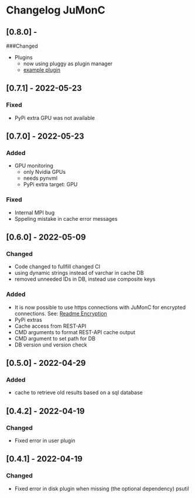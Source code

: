 # Changelog JuMonC

## [0.8.0] - 
###Changed
- Plugins
    - now using pluggy as plugin manager
    - [example plugin](https://gitlab.jsc.fz-juelich.de/coec/jumonc-logparser)

## [0.7.1] - 2022-05-23
### Fixed
- PyPi extra GPU was not available

## [0.7.0] - 2022-05-23
### Added
- GPU monitoring
    - only Nvidia GPUs
    - needs pynvml
    - PyPi extra target: GPU

### Fixed
- Internal MPI bug
- Sppeling mistake in cache error messages

## [0.6.0] - 2022-05-09
### Changed
- Code changed to fullfill changed CI
- using dynamic strings instead of varchar in cache DB
- removed unneeded IDs in DB, instead use composite keys

### Added
- It is now possible to use https connections with JuMonC for encrypted connections. See: [Readme Encryption](https://gitlab.jsc.fz-juelich.de/coec/jumonc#encryption)
- PyPi extras
- Cache access from REST-API
- CMD arguments to format REST-API cache output
- CMD argument to set path for DB
- DB version und version check

## [0.5.0] - 2022-04-29
### Added
- cache to retrieve old results based on a sql database

## [0.4.2] - 2022-04-19
### Changed
- Fixed error in user plugin

## [0.4.1] - 2022-04-19
### Changed
- Fixed error in disk plugin when missing (the optional dependency) psutil
